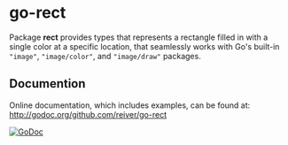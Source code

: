 # go-rect

Package **rect** provides types that represents a rectangle filled in with a single color at a specific location,
that seamlessly works with Go's built-in `"image"`, `"image/color"`, and `"image/draw"` packages.

## Documention

Online documentation, which includes examples, can be found at: http://godoc.org/github.com/reiver/go-rect

[![GoDoc](https://godoc.org/github.com/reiver/go-rect?status.svg)](https://godoc.org/github.com/reiver/go-rect)
